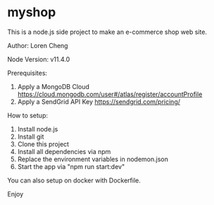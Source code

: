 # myshop
This is a node.js side project to make an e-commerce shop web site.

Author: Loren Cheng

Node Version: v11.4.0

Prerequisites:
1. Apply a MongoDB Cloud
https://cloud.mongodb.com/user#/atlas/register/accountProfile
2. Apply a SendGrid API Key
https://sendgrid.com/pricing/

How to setup: 
1. Install node.js
2. Install git
3. Clone this project
4. Install all dependencies via npm
5. Replace the environment variables in nodemon.json
6. Start the app via "npm run start:dev"

You can also setup on docker with Dockerfile.


Enjoy

